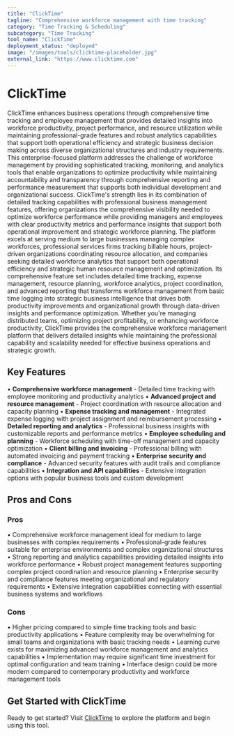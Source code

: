 ```yaml
---
title: "ClickTime"
tagline: "Comprehensive workforce management with time tracking"
category: "Time Tracking & Scheduling"
subcategory: "Time Tracking"
tool_name: "ClickTime"
deployment_status: "deployed"
image: "/images/tools/clicktime-placeholder.jpg"
external_link: "https://www.clicktime.com"
---
```


# ClickTime

ClickTime enhances business operations through comprehensive time tracking and employee management that provides detailed insights into workforce productivity, project performance, and resource utilization while maintaining professional-grade features and robust analytics capabilities that support both operational efficiency and strategic business decision making across diverse organizational structures and industry requirements. This enterprise-focused platform addresses the challenge of workforce management by providing sophisticated tracking, monitoring, and analytics tools that enable organizations to optimize productivity while maintaining accountability and transparency through comprehensive reporting and performance measurement that supports both individual development and organizational success. ClickTime's strength lies in its combination of detailed tracking capabilities with professional business management features, offering organizations the comprehensive visibility needed to optimize workforce performance while providing managers and employees with clear productivity metrics and performance insights that support both operational improvement and strategic workforce planning. The platform excels at serving medium to large businesses managing complex workforces, professional services firms tracking billable hours, project-driven organizations coordinating resource allocation, and companies seeking detailed workforce analytics that support both operational efficiency and strategic human resource management and optimization. Its comprehensive feature set includes detailed time tracking, expense management, resource planning, workforce analytics, project coordination, and advanced reporting that transforms workforce management from basic time logging into strategic business intelligence that drives both productivity improvements and organizational growth through data-driven insights and performance optimization. Whether you're managing distributed teams, optimizing project profitability, or enhancing workforce productivity, ClickTime provides the comprehensive workforce management platform that delivers detailed insights while maintaining the professional capability and scalability needed for effective business operations and strategic growth.

## Key Features

• **Comprehensive workforce management** - Detailed time tracking with employee monitoring and productivity analytics
• **Advanced project and resource management** - Project coordination with resource allocation and capacity planning
• **Expense tracking and management** - Integrated expense logging with project assignment and reimbursement processing
• **Detailed reporting and analytics** - Professional business insights with customizable reports and performance metrics
• **Employee scheduling and planning** - Workforce scheduling with time-off management and capacity optimization
• **Client billing and invoicing** - Professional billing with automated invoicing and payment tracking
• **Enterprise security and compliance** - Advanced security features with audit trails and compliance capabilities
• **Integration and API capabilities** - Extensive integration options with popular business tools and custom development

## Pros and Cons

### Pros
• Comprehensive workforce management ideal for medium to large businesses with complex requirements
• Professional-grade features suitable for enterprise environments and complex organizational structures
• Strong reporting and analytics capabilities providing detailed insights into workforce performance
• Robust project management features supporting complex project coordination and resource planning
• Enterprise security and compliance features meeting organizational and regulatory requirements
• Extensive integration capabilities connecting with essential business systems and workflows

### Cons
• Higher pricing compared to simple time tracking tools and basic productivity applications
• Feature complexity may be overwhelming for small teams and organizations with basic tracking needs
• Learning curve exists for maximizing advanced workforce management and analytics capabilities
• Implementation may require significant time investment for optimal configuration and team training
• Interface design could be more modern compared to contemporary productivity and workforce management tools

## Get Started with ClickTime

Ready to get started? Visit [ClickTime](https://www.clicktime.com/) to explore the platform and begin using this tool.